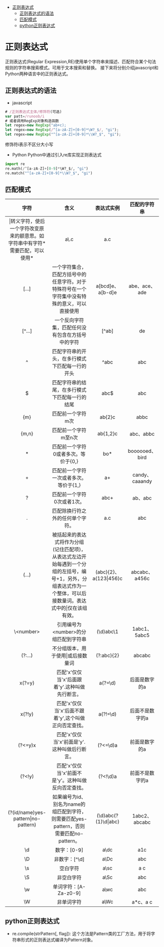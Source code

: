 
<!-- @import "[TOC]" {cmd="toc" depthFrom=1 depthTo=6 orderedList=false} -->

<!-- code_chunk_output -->

- [ 正则表达式](#正则表达式)
  - [ 正则表达式的语法](#正则表达式的语法)
  - [ 匹配模式](#匹配模式)
  - [ python正则表达式](#python正则表达式)

<!-- /code_chunk_output -->

# 正则表达式

正则表达式(Regular Expression,RE)使用单个字符串来描述、匹配符合某个句法规则的字符串搜索模式。可用于文本搜索和替换。
接下来将分别介绍javascript和Python两种语言中的正则表达式。
## 正则表达式的语法
- javascript
```javascript
# /正则表达式主体/修饰符(可选)
var patt=/runoob/i
# 或者调用RegExp对象构造函数
let regex=new RegExp("ab+c);
let regex=new RegExp(/^[a-zA-Z]+[0-9]*\W?_$/, "gi");
let regex=new RegExp("^[a-zA-Z]+[0-9]*\\W?_$", "gi");
```
修饰符i表示不区分大小写
- Python
Python中通过引入re库实现正则表达式
```python
import re
re.math(/^[a-zA-Z]+[0-9]*\W?_$/, "gi")
re.match("^[a-zA-Z]+[0-9]*\\W?_$", "gi")
```

## 匹配模式

|字符|含义|表达式实例|匹配的字符串|
|:-:|:-:|:-:|:-:|
|\\|转义字符，使后一个字符改变原来的额意思。如字符串中有字符*需要匹配，可以使用\*|a\\.c|a.c|
|[...]|一个字符集合，匹配方括号中的任意字符。对于特殊符号在一个字符集中没有特殊的意义，可以直接使用|a[bcd]e、a[b-d]e|abe、ace、ade|
|[^...]|一个反向字符集，匹配任何没有包含在方括号中的字符|[^ab]|de|
|^|匹配字符串的开头，在多行模式下匹配每一行的开头|^abc|abc|
|$|匹配字符串的结尾，在多行模式下匹配每一行的结尾|abc$|abc|
|{m}|匹配前一个字符m次|ab{2}c|abbc|
|{m,n}|匹配前一个字符m至n次|ab{1,2}c|abc、abbc|
|*|匹配前一个字符0或者多次。等价于{0,}|bo*|boooooed、bird|
|+|匹配前一个字符一次或者多次。等价于{1,}|a+|candy、caaandy|
|?|匹配前一个字符0次或者1次。|abc+|ab、abc|
|.|匹配除换行符之外的任何单个字符。|a.c|abc|
|(...)|被括起来的表达式将作为分组(记住匹配项)，从表达式左边开始每遇到一个分组的左括号，编号+1，另外，分组表达式作为一个整体，可以后接数量词。表达式中的\|仅在该组有效。|(abc){2}、a(123\|456)c|abcabc、a456c|
|\\\<number\>|引用编号为\<number\>的分组匹配到字符串|(\d)abc\1|1abc1、5abc5|
|(?:...)|不分组版本，用于使用\|或后接数量词|(?:abc){2}|abcabc|
|x(?=y)|匹配'x'仅仅当'x'后面跟着'y'.这种叫做先行断言。|a(?=\d)|后面是数字的a|
|x(?!y)|匹配'x'仅仅当'x'后面不跟着'y',这个叫做正向否定查找。|a(?!=\d)|后面不是数字的a|
|(?<=y)x|匹配'x'仅仅当'x'前面是'y'.这种叫做后行断言。|(?<=\d)a|前面是数字的a|
|(?<!y)|匹配'x'仅仅当'x'前面不是'y'。这种叫做反向否定查找。|(?<!\d)a|前面不是数字的a|
|(?(id/name)yes-pattern\|no-pattern)|如果编号为id、别名为name的组匹配到字符，则需要匹配yes-pattern，否则需要匹配no-pattern。|(\d)abc(?(1)\d\|abc)|1abc2、abcabc|
|\d|数字：[0-9]|a\dc|a1c|
|\D|非数字：[^\d]|a\Dc|abc|
|\s|空白字符|a\sc|a c|
|\S|非空白字符|a\Sc|abc|
|\w|单词字符：[A-Za-z0-9]|a\wc|abc|
|\W|非单词字符|a\Wc|a*c、a c|

## python正则表达式
- re.compile(strPattern[, flag]):
这个方法是Pattern类的工厂方法，用于将字符串形式的正则表达式编译为Pattern对象。